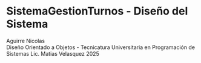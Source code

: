 # SistemaGestionTurnos - Diseño del Sistema
Aguirre Nicolas  
Diseño Orientado a Objetos - Tecnicatura Universitaria en Programación de Sistemas
Lic. Matias Velasquez
2025
